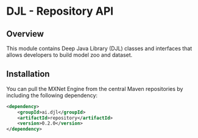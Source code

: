 # DJL - Repository API

## Overview

This module contains Deep Java Library (DJL) classes and interfaces that allows developers to build model zoo and dataset.

## Installation
You can pull the MXNet Engine from the central Maven repositories by including the following dependency:

```xml
<dependency>
    <groupId>ai.djl</groupId>
    <artifactId>repository</artifactId>
    <version>0.2.0</version>
</dependency>
```
